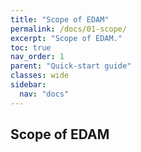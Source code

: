 ```yaml
---
title: "Scope of EDAM"
permalink: /docs/01-scope/
excerpt: "Scope of EDAM."
toc: true
nav_order: 1
parent: "Quick-start guide"
classes: wide
sidebar:
  nav: "docs"
---
```


## Scope of EDAM
